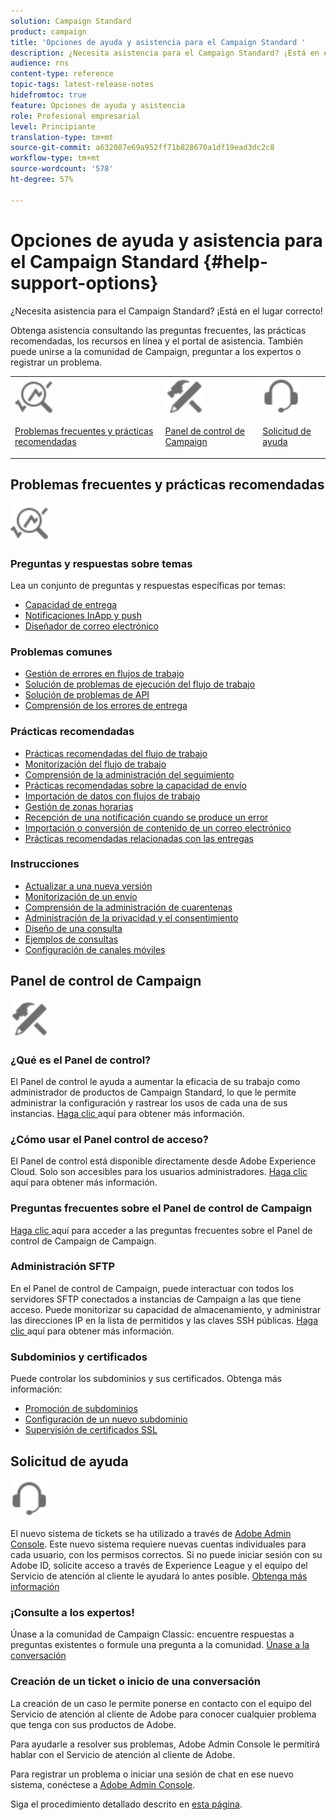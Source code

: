 ```yaml
---
solution: Campaign Standard
product: campaign
title: 'Opciones de ayuda y asistencia para el Campaign Standard '
description: ¿Necesita asistencia para el Campaign Standard? ¡Está en el lugar correcto!
audience: rns
content-type: reference
topic-tags: latest-release-notes
hidefromtoc: true
feature: Opciones de ayuda y asistencia
role: Profesional empresarial
level: Principiante
translation-type: tm+mt
source-git-commit: a632087e69a952ff71b828670a1df19ead3dc2c8
workflow-type: tm+mt
source-wordcount: '578'
ht-degree: 57%

---
```



# Opciones de ayuda y asistencia para el Campaign Standard {#help-support-options}

¿Necesita asistencia para el Campaign Standard? ¡Está en el lugar correcto!

Obtenga asistencia consultando las preguntas frecuentes, las prácticas recomendadas, los recursos en línea y el portal de asistencia. También puede unirse a la comunidad de Campaign, preguntar a los expertos o registrar un problema.

<table>
    <tr>
        <td><img src="start/using/assets/do-not-localize/icon-faq.svg" width="60px"><p><a href="#faq">Problemas frecuentes y prácticas recomendadas</a></p></td>
        <td><img src="start/using/assets/do-not-localize/icon-control-panel.svg" width="60px"><p><a href="#control-panel">Panel de control de Campaign</a></p></td>
        <td><img src="start/using/assets/do-not-localize/icon-support.svg" width="60px"><p><a href="#support">Solicitud de ayuda</a></p></td>
    </tr>
</table>

## Problemas frecuentes y prácticas recomendadas

<img src="start/using/assets/do-not-localize/icon-faq.svg" width="60px">

### Preguntas y respuestas sobre temas

Lea un conjunto de preguntas y respuestas específicas por temas:

* [Capacidad de entrega](sending/using/monitor-deliverability.md)
* [Notificaciones InApp y push](administration/using/aep-faq.md)
* [Diseñador de correo electrónico](designing/using/faq-email-designer.md)

### Problemas comunes

* [Gestión de errores en flujos de trabajo](automating/using/monitoring-workflow-execution.md#error-management)
* [Solución de problemas de ejecución del flujo de trabajo](automating/using/best-practices-workflows.md)
* [Solución de problemas de API](api/using/troubleshooting.md)
* [Comprensión de los errores de entrega](sending/using/understanding-delivery-failures.md)

### Prácticas recomendadas

* [Prácticas recomendadas del flujo de trabajo](automating/using/best-practices-workflows.md)
* [Monitorización del flujo de trabajo](automating/using/about-workflow-execution.md)
* [Comprensión de la administración del seguimiento](sending/using/tracking-messages.md)
* [Prácticas recomendadas sobre la capacidad de envío](sending/using/about-deliverability.md)
* [Importación de datos con flujos de trabajo](automating/using/creating-import-workflow-templates.md)
* [Gestión de zonas horarias](sending/using/sending-messages-at-the-recipient-s-time-zone.md)
* [Recepción de una notificación cuando se produce un error](sending/using/receiving-alerts-when-failures-happen.md)
* [Importación o conversión de contenido de un correo electrónico](designing/using/using-existing-content.md)
* [Prácticas recomendadas relacionadas con las entregas](sending/using/delivery-best-practices.md)

### Instrucciones

* [Actualizar a una nueva versión](rn/using/release-planning.md)
* [Monitorización de un envío](sending/using/monitoring-a-delivery.md)
* [Comprensión de la administración de cuarentenas](sending/using/understanding-quarantine-management.md)
* [Administración de la privacidad y el consentimiento](start/using/privacy-management.md)
* [Diseño de una consulta](automating/using/query.md)
* [Ejemplos de consultas](automating/using/query-samples.md)
* [Configuración de canales móviles](https://helpx.adobe.com/campaiacs-mobile.html)

## Panel de control de Campaign

<img src="start/using/assets/do-not-localize/icon-control-panel.svg" width="60px">

### ¿Qué es el Panel de control?

El Panel de control le ayuda a aumentar la eficacia de su trabajo como administrador de productos de Campaign Standard, lo que le permite administrar la configuración y rastrear los usos de cada una de sus instancias.
[Haga clic ](https://experienceleague.adobe.com/docs/control-panel/using/discover-control-panel/key-features.html?lang=en#discover-control-panel) aquí para obtener más información.

### ¿Cómo usar el Panel control de acceso?

 El Panel de control está disponible directamente desde Adobe Experience Cloud. Solo son accesibles para los usuarios administradores. [Haga clic ](https://experienceleague.adobe.com/docs/control-panel/using/discover-control-panel/accessing-control-panel.html?lang=en#discover-control-panel) aquí para obtener más información.

### Preguntas frecuentes sobre el Panel de control de Campaign

[Haga clic ](https://experienceleague.adobe.com/docs/control-panel/using/faq.html?lang=en) aquí para acceder a las preguntas frecuentes sobre el Panel de control de Campaign de Campaign.

### Administración SFTP

En el Panel de control de Campaign, puede interactuar con todos los servidores SFTP conectados a instancias de Campaign a las que tiene acceso. Puede monitorizar su capacidad de almacenamiento, y administrar las direcciones IP en la lista de permitidos y las claves SSH públicas. [Haga clic ](https://experienceleague.adobe.com/docs/control-panel/using/sftp-management/about-sftp-management.html?lang=en#sftp-management) aquí para obtener más información.

### Subdominios y certificados

Puede controlar los subdominios y sus certificados. Obtenga más información:

* [Promoción de subdominios](https://experienceleague.adobe.com/docs/control-panel/using/subdomains-and-certificates/subdomains-branding.html?lang=en#subdomains-and-certificates)
* [Configuración de un nuevo subdominio](https://experienceleague.adobe.com/docs/control-panel/using/subdomains-and-certificates/setting-up-new-subdomain.html?lang=en#subdomains-and-certificates)
* [Supervisión de certificados SSL](https://experienceleague.adobe.com/docs/control-panel/using/subdomains-and-certificates/renewing-subdomain-certificate.html?lang=en#subdomains-and-certificates)

## Solicitud de ayuda

<img src="start/using/assets/do-not-localize/icon-support.svg" width="60px">

El nuevo sistema de tickets se ha utilizado a través de [Adobe Admin Console](https://adminconsole.adobe.com/overview). Este nuevo sistema requiere nuevas cuentas individuales para cada usuario, con los permisos correctos. Si no puede iniciar sesión con su Adobe ID, solicite acceso a través de Experience League y el equipo del Servicio de atención al cliente le ayudará lo antes posible. [Obtenga más información](https://helpx.adobe.com/es/enterprise/admin-guide.html/enterprise/using/support-for-experience-cloud.ug.html)

### ¡Consulte a los expertos!

Únase a la comunidad de Campaign Classic: encuentre respuestas a preguntas existentes o formule una pregunta a la comunidad. [Únase a la conversación](https://experienceleaguecommunities.adobe.cadobe-campaign-standard/ct-p/adobe-campaign-standard-community)

### Creación de un ticket o inicio de una conversación

La creación de un caso le permite ponerse en contacto con el equipo del Servicio de atención al cliente de Adobe para conocer cualquier problema que tenga con sus productos de Adobe.

Para ayudarle a resolver sus problemas, Adobe Admin Console le permitirá hablar con el Servicio de atención al cliente de Adobe.

Para registrar un problema o iniciar una sesión de chat en ese nuevo sistema, conéctese a [Adobe Admin Console](https://adminconsole.adobe.com/overview).

Siga el procedimiento detallado descrito en [esta página](https://helpx.adobe.com/enterprise/admin-guide.html/enterprise/using/support-for-experience-cloud.ug.html).
